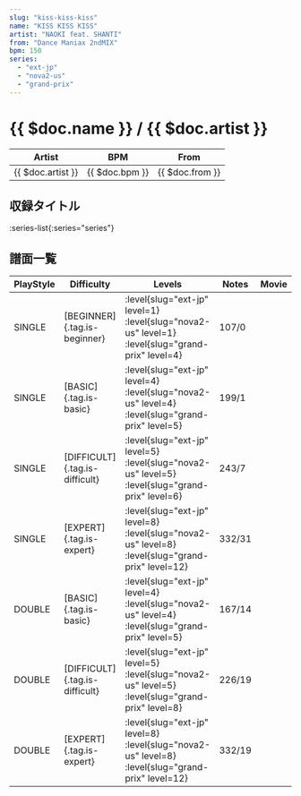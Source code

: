 ```yaml
---
slug: "kiss-kiss-kiss"
name: "KISS KISS KISS"
artist: "NAOKI feat. SHANTI"
from: "Dance Maniax 2ndMIX"
bpm: 150
series:
  - "ext-jp"
  - "nova2-us"
  - "grand-prix"
---
```


# {{ $doc.name }} / {{ $doc.artist }}

|Artist|BPM|From|
|------|---|----|
|{{ $doc.artist }}|{{ $doc.bpm }}|{{ $doc.from }}|

## 収録タイトル

:series-list{:series="series"}

## 譜面一覧

|PlayStyle|Difficulty|Levels|Notes|Movie|
|---------|----------|------|-----|-----|
|SINGLE|[BEGINNER]{.tag.is-beginner}|<div class="field is-grouped is-grouped-multiline"> :level{slug="ext-jp" level=1} :level{slug="nova2-us" level=1} :level{slug="grand-prix" level=4}</div>|107/0||
|SINGLE|[BASIC]{.tag.is-basic}|<div class="field is-grouped is-grouped-multiline"> :level{slug="ext-jp" level=4} :level{slug="nova2-us" level=4} :level{slug="grand-prix" level=5}</div>|199/1||
|SINGLE|[DIFFICULT]{.tag.is-difficult}|<div class="field is-grouped is-grouped-multiline"> :level{slug="ext-jp" level=5} :level{slug="nova2-us" level=5} :level{slug="grand-prix" level=6}</div>|243/7||
|SINGLE|[EXPERT]{.tag.is-expert}|<div class="field is-grouped is-grouped-multiline"> :level{slug="ext-jp" level=8} :level{slug="nova2-us" level=8} :level{slug="grand-prix" level=12}</div>|332/31||
|DOUBLE|[BASIC]{.tag.is-basic}|<div class="field is-grouped is-grouped-multiline"> :level{slug="ext-jp" level=4} :level{slug="nova2-us" level=4} :level{slug="grand-prix" level=5}</div>|167/14||
|DOUBLE|[DIFFICULT]{.tag.is-difficult}|<div class="field is-grouped is-grouped-multiline"> :level{slug="ext-jp" level=5} :level{slug="nova2-us" level=5} :level{slug="grand-prix" level=8}</div>|226/19||
|DOUBLE|[EXPERT]{.tag.is-expert}|<div class="field is-grouped is-grouped-multiline"> :level{slug="ext-jp" level=8} :level{slug="nova2-us" level=8} :level{slug="grand-prix" level=12}</div>|332/19||

